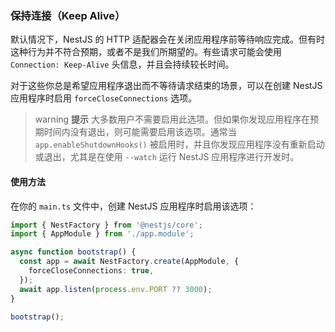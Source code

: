 ### 保持连接（Keep Alive）

默认情况下，NestJS 的 HTTP 适配器会在关闭应用程序前等待响应完成。但有时这种行为并不符合预期，或者不是我们所期望的。有些请求可能会使用 `Connection: Keep-Alive` 头信息，并且会持续较长时间。

对于这些你总是希望应用程序退出而不等待请求结束的场景，可以在创建 NestJS 应用程序时启用 `forceCloseConnections` 选项。

> warning **提示** 大多数用户不需要启用此选项。但如果你发现应用程序在预期时间内没有退出，则可能需要启用该选项。通常当 `app.enableShutdownHooks()` 被启用时，并且你发现应用程序没有重新启动或退出，尤其是在使用 `--watch` 运行 NestJS 应用程序进行开发时。

#### 使用方法

在你的 `main.ts` 文件中，创建 NestJS 应用程序时启用该选项：

```typescript
import { NestFactory } from '@nestjs/core';
import { AppModule } from './app.module';

async function bootstrap() {
  const app = await NestFactory.create(AppModule, {
    forceCloseConnections: true,
  });
  await app.listen(process.env.PORT ?? 3000);
}

bootstrap();
```